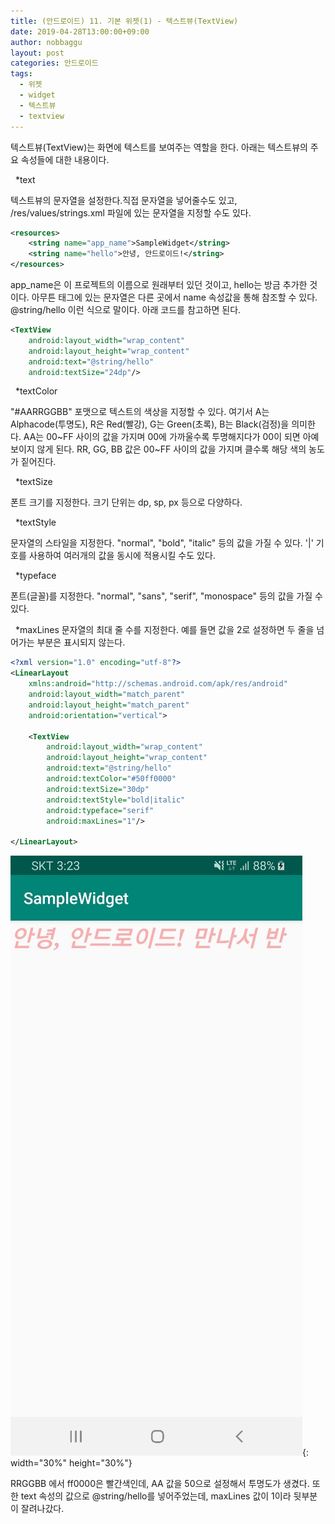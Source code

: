 ```yaml
---
title: (안드로이드) 11. 기본 위젯(1) - 텍스트뷰(TextView)
date: 2019-04-28T13:00:00+09:00
author: nobbaggu
layout: post
categories: 안드로이드
tags:
  - 위젯
  - widget
  - 텍스트뷰
  - textview
---
```


텍스트뷰(TextView)는 화면에 텍스트를 보여주는 역할을 한다. 아래는 텍스트뷰의 주요 속성들에 대한 내용이다.

&nbsp;
*text

텍스트뷰의 문자열을 설정한다.직접 문자열을 넣어줄수도 있고, /res/values/strings.xml 파일에 있는 문자열을 지정할 수도 있다.

~~~ xml
<resources>
    <string name="app_name">SampleWidget</string>
    <string name="hello">안녕, 안드로이드!</string>
</resources>
~~~

app_name은 이 프로젝트의 이름으로 원래부터 있던 것이고, hello는 방금 추가한 것이다. 아무튼 <string> 태그에 있는 문자열은 다른 곳에서 name 속성값을 통해 참조할 수 있다. @string/hello 이런 식으로 말이다. 아래 코드를 참고하면 된다.

~~~ xml
<TextView
	android:layout_width="wrap_content"
	android:layout_height="wrap_content"
	android:text="@string/hello"
	android:textSize="24dp"/>
~~~

&nbsp;
*textColor

"#AARRGGBB" 포맷으로 텍스트의 색상을 지정할 수 있다. 여기서 A는 Alphacode(투명도), R은 Red(빨강), G는 Green(초록), B는 Black(검정)을 의미한다. AA는 00~FF 사이의 값을 가지며 00에 가까울수록 투명해지다가 00이 되면 아예 보이지 않게 된다. RR, GG, BB 값은 00~FF 사이의 값을 가지며 클수록 해당 색의 농도가 짙어진다.

&nbsp;
*textSize

폰트 크기를 지정한다. 크기 단위는 dp, sp, px 등으로 다양하다.

&nbsp;
*textStyle

문자열의 스타일을 지정한다. "normal", "bold", "italic" 등의 값을 가질 수 있다. '|' 기호를 사용하여 여러개의 값을 동시에 적용시킬 수도 있다.

&nbsp;
*typeface

폰트(글꼴)를 지정한다. "normal", "sans", "serif", "monospace" 등의 값을 가질 수 있다.

&nbsp;
*maxLines
문자열의 최대 줄 수를 지정한다. 예를 들면 값을 2로 설정하면 두 줄을 넘어가는 부분은 표시되지 않는다.

~~~ xml
<?xml version="1.0" encoding="utf-8"?>
<LinearLayout
    xmlns:android="http://schemas.android.com/apk/res/android"
    android:layout_width="match_parent"
    android:layout_height="match_parent"
    android:orientation="vertical">

    <TextView
        android:layout_width="wrap_content"
        android:layout_height="wrap_content"
        android:text="@string/hello"
        android:textColor="#50ff0000"
        android:textSize="30dp"
        android:textStyle="bold|italic"
        android:typeface="serif"
        android:maxLines="1"/>

</LinearLayout>
~~~

![1](/images/android/11/1.jpg){: width="30%" height="30%"}

RRGGBB 에서 ff0000은 빨간색인데, AA 값을 50으로 설정해서 투명도가 생겼다. 또한 text 속성의 값으로 @string/hello를 넣어주었는데, maxLines 값이 1이라 뒷부분이 잘려나갔다.